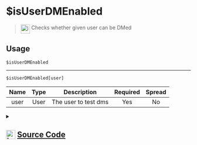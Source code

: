 # $isUserDMEnabled
> <img align="top" src="https://upload.wikimedia.org/wikipedia/commons/thumb/e/e4/Infobox_info_icon.svg/160px-Infobox_info_icon.svg.png?20150409153300" alt="image" width="25" height="auto"> Checks whether given user can be DMed
## Usage
```
$isUserDMEnabled
```
---
```
$isUserDMEnabled[user]
```
| Name | Type | Description | Required | Spread
| :---: | :---: | :---: | :---: | :---: |
user | User | The user to test dms | Yes | No
<details>
<summary>
    
## <img align="top" src="https://cdn4.iconfinder.com/data/icons/iconsimple-logotypes/512/github-512.png" alt="image" width="25" height="auto">  [Source Code](https://github.com/tryforge/ForgeScript-V2/blob/main/src/native/isUserDMEnabled.ts)
    
</summary>
    
```ts
import { DiscordAPIError } from "discord.js"
import { ArgType, NativeFunction, Return } from "../structures"

export default new NativeFunction({
    name: "$isUserDMEnabled",
    version: "1.2.0",
    description: "Checks whether given user can be DMed",
    unwrap: true,
    brackets: false,
    args: [
        {
            name: "user",
            description: "The user to test dms",
            rest: false,
            required: true,
            type: ArgType.User
        }
    ],
    async execute(ctx, [ user ]) {
        user ??= ctx.user!

        // Only way to know is to send an empty message
        const dm = await user?.send("").catch(err => err)
        
        return this.success(
            // If any of these is not met, cant be dmed
            // 50007 = Cannot send message to this user
            !!dm && dm instanceof DiscordAPIError && dm.status !== 50007
        )
    },
})
```
    
</details>